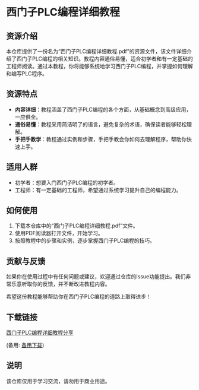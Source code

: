 # 西门子PLC编程详细教程

## 资源介绍

本仓库提供了一份名为“西门子PLC编程详细教程.pdf”的资源文件，该文件详细介绍了西门子PLC编程的相关知识。教程内容通俗易懂，适合初学者和有一定基础的工程师阅读。通过本教程，你将能够系统地学习西门子PLC编程，并掌握如何理解和编写PLC程序。

## 资源特点

- **内容详细**：教程涵盖了西门子PLC编程的各个方面，从基础概念到高级应用，一应俱全。
- **通俗易懂**：教程采用简洁明了的语言，避免复杂的术语，确保读者能够轻松理解。
- **手把手教学**：教程通过实例和步骤，手把手教会你如何去理解程序，帮助你快速上手。

## 适用人群

- 初学者：想要入门西门子PLC编程的初学者。
- 工程师：有一定基础的工程师，希望通过系统学习提升自己的编程能力。

## 如何使用

1. 下载本仓库中的“西门子PLC编程详细教程.pdf”文件。
2. 使用PDF阅读器打开文件，开始学习。
3. 按照教程中的步骤和实例，逐步掌握西门子PLC编程的技巧。

## 贡献与反馈

如果你在使用过程中有任何问题或建议，欢迎通过仓库的Issue功能提出。我们非常乐意听取你的反馈，并不断改进教程内容。

希望这份教程能够帮助你在西门子PLC编程的道路上取得进步！

## 下载链接
[西门子PLC编程详细教程分享]() 

(备用: [备用下载](https://pan.baidu.com/s/1B9ehsAFGHDVAvqFUlnPAjA?pwd=1234))

## 说明

该仓库仅用于学习交流，请勿用于商业用途。
